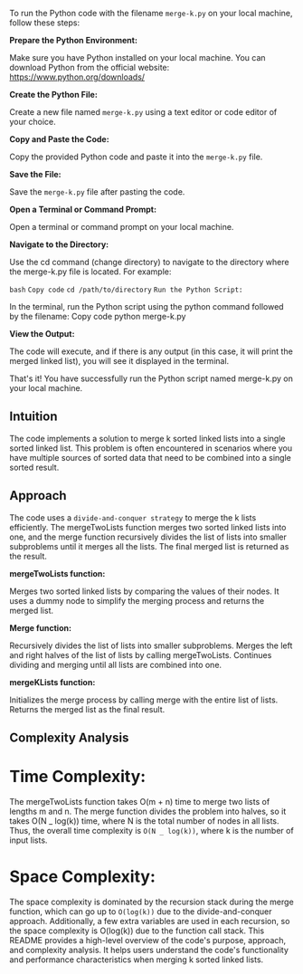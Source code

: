 To run the Python code with the filename `merge-k.py` on your local machine, follow these steps:

**Prepare the Python Environment:**

Make sure you have Python installed on your local machine. You can download Python from the official website: https://www.python.org/downloads/

**Create the Python File:**

Create a new file named `merge-k.py` using a text editor or code editor of your choice.

**Copy and Paste the Code:**

Copy the provided Python code and paste it into the `merge-k.py` file.

**Save the File:**

Save the `merge-k.py` file after pasting the code.

**Open a Terminal or Command Prompt:**

Open a terminal or command prompt on your local machine.

**Navigate to the Directory:**

Use the cd command (change directory) to navigate to the directory where the merge-k.py file is located. For example:

`bash`
`Copy code`
`cd /path/to/directory`
`Run the Python Script:`

In the terminal, run the Python script using the python command followed by the filename:
Copy code
python merge-k.py

**View the Output:**

The code will execute, and if there is any output (in this case, it will print the merged linked list), you will see it displayed in the terminal.

That's it! You have successfully run the Python script named merge-k.py on your local machine.

## Intuition

The code implements a solution to merge k sorted linked lists into a single sorted linked list. This problem is often encountered in scenarios where you have multiple sources of sorted data that need to be combined into a single sorted result.

## Approach

The code uses a `divide-and-conquer strategy` to merge the k lists efficiently. The mergeTwoLists function merges two sorted linked lists into one, and the merge function recursively divides the list of lists into smaller subproblems until it merges all the lists. The final merged list is returned as the result.

**mergeTwoLists function:**

Merges two sorted linked lists by comparing the values of their nodes.
It uses a dummy node to simplify the merging process and returns the merged list.

**Merge function:**

Recursively divides the list of lists into smaller subproblems.
Merges the left and right halves of the list of lists by calling mergeTwoLists.
Continues dividing and merging until all lists are combined into one.

**mergeKLists function:**

Initializes the merge process by calling merge with the entire list of lists.
Returns the merged list as the final result.

## Complexity Analysis

# Time Complexity:

The mergeTwoLists function takes O(m + n) time to merge two lists of lengths m and n.
The merge function divides the problem into halves, so it takes O(N _ log(k)) time, where N is the total number of nodes in all lists.
Thus, the overall time complexity is `O(N _ log(k))`, where k is the number of input lists.

# Space Complexity:

The space complexity is dominated by the recursion stack during the merge function, which can go up to `O(log(k))` due to the divide-and-conquer approach.
Additionally, a few extra variables are used in each recursion, so the space complexity is O(log(k)) due to the function call stack.
This README provides a high-level overview of the code's purpose, approach, and complexity analysis. It helps users understand the code's functionality and performance characteristics when merging k sorted linked lists.
